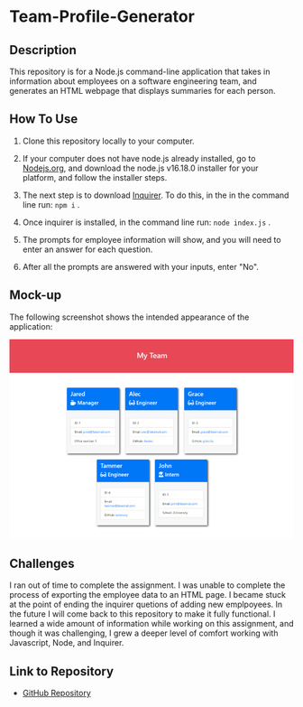 # Team-Profile-Generator

## Description
This repository is for a Node.js command-line application that takes in information about employees on a software engineering team, and generates an HTML webpage that displays summaries for each person.

## How To Use
1. Clone this repository locally to your computer.

2. If your computer does not have node.js already installed, go to [Nodejs.org](https://nodejs.org/en/download/), and download the node.js v16.18.0 installer for your platform, and follow the installer steps.

3. The next step is to download [Inquirer](https://www.npmjs.com/package/inquirer). To do this, in the in the command line run:  `npm i` .

4. Once inquirer is installed, in the command line run:  `node index.js` .

5. The prompts for employee information will show, and you will need to enter an answer for each question.

6. After all the prompts are answered with your inputs, enter "No".

## Mock-up
The following screenshot shows the intended appearance of the application:

![mockupscreenshot](./instructions/10-object-oriented-programming-homework-demo.png)

## Challenges
I ran out of time to complete the assignment. I was unable to complete the process of exporting the employee data to an HTML page. I became stuck at the point of ending the inquirer quetions of adding new emplpoyees. In the future I will come back to this repository to make it fully functional. I learned a wide amount of information while working on this assignment, and though it was challenging, I grew a deeper level of comfort working with Javascript, Node, and Inquirer.

## Link to Repository

- [GitHub Repository](https://github.com/kdrummond528/Team-Profile-Generator)
